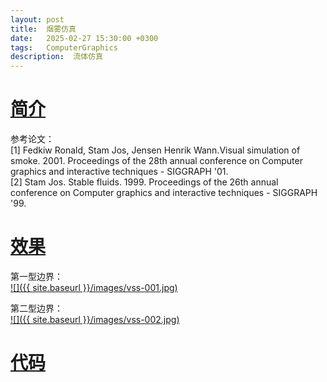 ```yaml
---
layout: post
title:  烟雾仿真
date:   2025-02-27 15:30:00 +0300
tags:   ComputerGraphics
description:  流体仿真
---
```


# [简介](#简介)

参考论文：     
[1] Fedkiw Ronald, Stam Jos, Jensen Henrik Wann.Visual simulation of smoke. 2001. Proceedings of the 28th annual conference on Computer graphics and interactive techniques - SIGGRAPH '01.     
[2] Stam Jos. Stable fluids. 1999. Proceedings of the 26th annual conference on Computer graphics and interactive techniques - SIGGRAPH '99.      

# [效果](#效果)

第一型边界：    
[![]({{ site.baseurl }}/images/vss-001.jpg)](https://github.com/user-attachments/assets/9543df10-15b6-4787-900c-bdaf025af244)      


第二型边界：   
[![]({{ site.baseurl }}/images/vss-002.jpg)](https://github.com/user-attachments/assets/e641e75c-7c59-4895-b9b3-d1ddc3046f56)      


# [代码](#代码)






